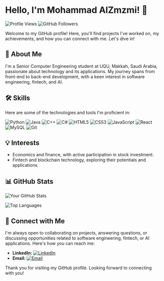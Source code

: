 # Hello, I'm Mohammad AlZmzmi! 👋

![Profile Views](https://komarev.com/ghpvc/?username=yourGitHubUsername&color=green)
![GitHub Followers](https://img.shields.io/github/followers/yourGitHubUsername?label=Follow&style=social)

Welcome to my GitHub profile! Here, you'll find projects I've worked on, my achievements, and how you can connect with me. Let's dive in!

## 📖 About Me
I'm a Senior Computer Engineering student at UQU, Makkah, Saudi Arabia, passionate about technology and its applications. My journey spans from front-end to back-end development, with a keen interest in software engineering, fintech, and AI.

## 🛠 Skills
Here are some of the technologies and tools I'm proficient in:

![Python](https://img.shields.io/badge/-Python-black?style=flat-square&logo=python)
![Java](https://img.shields.io/badge/-Java-E34A86?style=flat-square&logo=java)
![C++](https://img.shields.io/badge/-C++-00599C?style=flat-square&logo=c)
![C#](https://img.shields.io/badge/-C%23-239120?style=flat-square&logo=c-sharp)
![HTML5](https://img.shields.io/badge/-HTML5-E34F26?style=flat-square&logo=html5&logoColor=white)
![CSS3](https://img.shields.io/badge/-CSS3-1572B6?style=flat-square&logo=css3)
![JavaScript](https://img.shields.io/badge/-JavaScript-black?style=flat-square&logo=javascript)
![React](https://img.shields.io/badge/-React-black?style=flat-square&logo=react)
![MySQL](https://img.shields.io/badge/-MySQL-black?style=flat-square&logo=mysql)
![Git](https://img.shields.io/badge/-Git-black?style=flat-square&logo=git)


## 💡 Interests
- Economics and finance, with active participation in stock investment.
- Fintech and blockchain technology, exploring their potentials and applications.

## 📊 GitHub Stats

![Your GitHub Stats](https://github-readme-stats.vercel.app/api?username=lost-inthespace&show_icons=true&theme=radical)

![Top Languages](https://github-readme-stats.vercel.app/api/top-langs/?username=lost-inthespace&layout=compact&theme=radical)


## 🤝 Connect with Me
I'm always open to collaborating on projects, answering questions, or discussing opportunities related to software engineering, fintech, or AI applications. Here's how you can reach me:

- **LinkedIn:** [![LinkedIn](https://img.shields.io/badge/-Mohammad%20Alzmzmi-blue?style=flat-square&logo=Linkedin&logoColor=white)](https://www.linkedin.com/in/mohammad-alzmzmi)
- **Email:** [![Email](https://img.shields.io/badge/-mhd.yosof%40gmail.com-blue?style=flat-square&logo=Gmail&logoColor=white)](mailto:mhd.yosof@gmail.com)

Thank you for visiting my GitHub profile. Looking forward to connecting with you!
